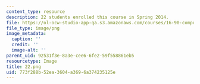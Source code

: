 ```yaml
---
content_type: resource
description: 22 students enrolled this course in Spring 2014.
file: https://ol-ocw-studio-app-qa.s3.amazonaws.com/courses/16-90-computational-methods-in-aerospace-engineering-spring-2014/773f288b52ea3604a3696a374235125e_22.png
file_type: image/png
image_metadata:
  caption: ''
  credit: ''
  image-alt: ''
parent_uid: 92531f3e-8a3e-cee6-6fe2-59f558861eb5
resourcetype: Image
title: 22.png
uid: 773f288b-52ea-3604-a369-6a374235125e
---
```

